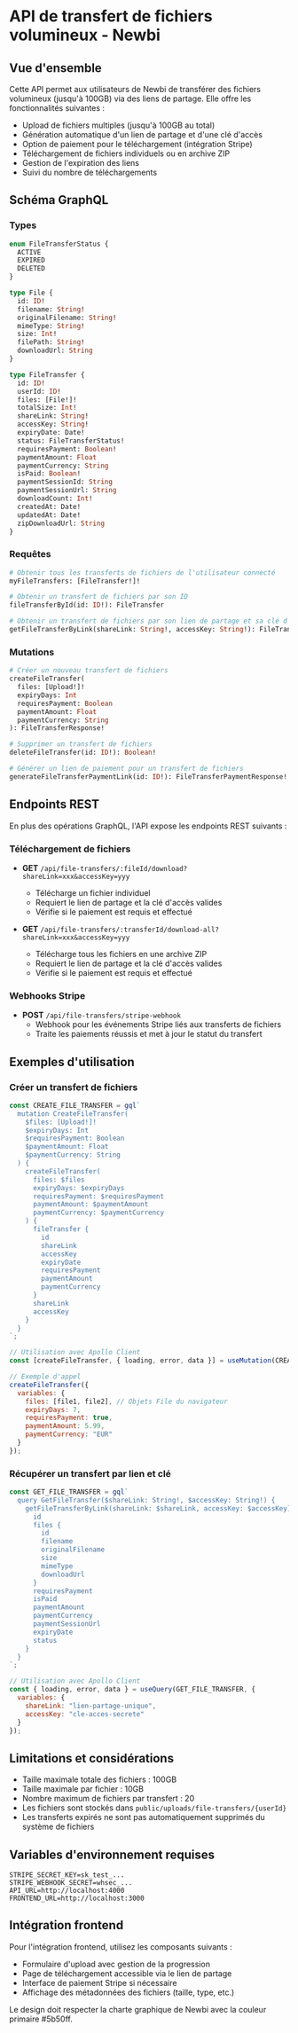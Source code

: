 # API de transfert de fichiers volumineux - Newbi

## Vue d'ensemble

Cette API permet aux utilisateurs de Newbi de transférer des fichiers volumineux (jusqu'à 100GB) via des liens de partage. Elle offre les fonctionnalités suivantes :

- Upload de fichiers multiples (jusqu'à 100GB au total)
- Génération automatique d'un lien de partage et d'une clé d'accès
- Option de paiement pour le téléchargement (intégration Stripe)
- Téléchargement de fichiers individuels ou en archive ZIP
- Gestion de l'expiration des liens
- Suivi du nombre de téléchargements

## Schéma GraphQL

### Types

```graphql
enum FileTransferStatus {
  ACTIVE
  EXPIRED
  DELETED
}

type File {
  id: ID!
  filename: String!
  originalFilename: String!
  mimeType: String!
  size: Int!
  filePath: String!
  downloadUrl: String
}

type FileTransfer {
  id: ID!
  userId: ID!
  files: [File!]!
  totalSize: Int!
  shareLink: String!
  accessKey: String!
  expiryDate: Date!
  status: FileTransferStatus!
  requiresPayment: Boolean!
  paymentAmount: Float
  paymentCurrency: String
  isPaid: Boolean!
  paymentSessionId: String
  paymentSessionUrl: String
  downloadCount: Int!
  createdAt: Date!
  updatedAt: Date!
  zipDownloadUrl: String
}
```

### Requêtes

```graphql
# Obtenir tous les transferts de fichiers de l'utilisateur connecté
myFileTransfers: [FileTransfer!]!

# Obtenir un transfert de fichiers par son ID
fileTransferById(id: ID!): FileTransfer

# Obtenir un transfert de fichiers par son lien de partage et sa clé d'accès
getFileTransferByLink(shareLink: String!, accessKey: String!): FileTransfer
```

### Mutations

```graphql
# Créer un nouveau transfert de fichiers
createFileTransfer(
  files: [Upload!]!
  expiryDays: Int
  requiresPayment: Boolean
  paymentAmount: Float
  paymentCurrency: String
): FileTransferResponse!

# Supprimer un transfert de fichiers
deleteFileTransfer(id: ID!): Boolean!

# Générer un lien de paiement pour un transfert de fichiers
generateFileTransferPaymentLink(id: ID!): FileTransferPaymentResponse!
```

## Endpoints REST

En plus des opérations GraphQL, l'API expose les endpoints REST suivants :

### Téléchargement de fichiers

- **GET** `/api/file-transfers/:fileId/download?shareLink=xxx&accessKey=yyy`
  - Télécharge un fichier individuel
  - Requiert le lien de partage et la clé d'accès valides
  - Vérifie si le paiement est requis et effectué

- **GET** `/api/file-transfers/:transferId/download-all?shareLink=xxx&accessKey=yyy`
  - Télécharge tous les fichiers en une archive ZIP
  - Requiert le lien de partage et la clé d'accès valides
  - Vérifie si le paiement est requis et effectué

### Webhooks Stripe

- **POST** `/api/file-transfers/stripe-webhook`
  - Webhook pour les événements Stripe liés aux transferts de fichiers
  - Traite les paiements réussis et met à jour le statut du transfert

## Exemples d'utilisation

### Créer un transfert de fichiers

```javascript
const CREATE_FILE_TRANSFER = gql`
  mutation CreateFileTransfer(
    $files: [Upload!]!
    $expiryDays: Int
    $requiresPayment: Boolean
    $paymentAmount: Float
    $paymentCurrency: String
  ) {
    createFileTransfer(
      files: $files
      expiryDays: $expiryDays
      requiresPayment: $requiresPayment
      paymentAmount: $paymentAmount
      paymentCurrency: $paymentCurrency
    ) {
      fileTransfer {
        id
        shareLink
        accessKey
        expiryDate
        requiresPayment
        paymentAmount
        paymentCurrency
      }
      shareLink
      accessKey
    }
  }
`;

// Utilisation avec Apollo Client
const [createFileTransfer, { loading, error, data }] = useMutation(CREATE_FILE_TRANSFER);

// Exemple d'appel
createFileTransfer({
  variables: {
    files: [file1, file2], // Objets File du navigateur
    expiryDays: 7,
    requiresPayment: true,
    paymentAmount: 5.99,
    paymentCurrency: "EUR"
  }
});
```

### Récupérer un transfert par lien et clé

```javascript
const GET_FILE_TRANSFER = gql`
  query GetFileTransfer($shareLink: String!, $accessKey: String!) {
    getFileTransferByLink(shareLink: $shareLink, accessKey: $accessKey) {
      id
      files {
        id
        filename
        originalFilename
        size
        mimeType
        downloadUrl
      }
      requiresPayment
      isPaid
      paymentAmount
      paymentCurrency
      paymentSessionUrl
      expiryDate
      status
    }
  }
`;

// Utilisation avec Apollo Client
const { loading, error, data } = useQuery(GET_FILE_TRANSFER, {
  variables: {
    shareLink: "lien-partage-unique",
    accessKey: "cle-acces-secrete"
  }
});
```

## Limitations et considérations

- Taille maximale totale des fichiers : 100GB
- Taille maximale par fichier : 10GB
- Nombre maximum de fichiers par transfert : 20
- Les fichiers sont stockés dans `public/uploads/file-transfers/{userId}`
- Les transferts expirés ne sont pas automatiquement supprimés du système de fichiers

## Variables d'environnement requises

```
STRIPE_SECRET_KEY=sk_test_...
STRIPE_WEBHOOK_SECRET=whsec_...
API_URL=http://localhost:4000
FRONTEND_URL=http://localhost:3000
```

## Intégration frontend

Pour l'intégration frontend, utilisez les composants suivants :

- Formulaire d'upload avec gestion de la progression
- Page de téléchargement accessible via le lien de partage
- Interface de paiement Stripe si nécessaire
- Affichage des métadonnées des fichiers (taille, type, etc.)

Le design doit respecter la charte graphique de Newbi avec la couleur primaire #5b50ff.
